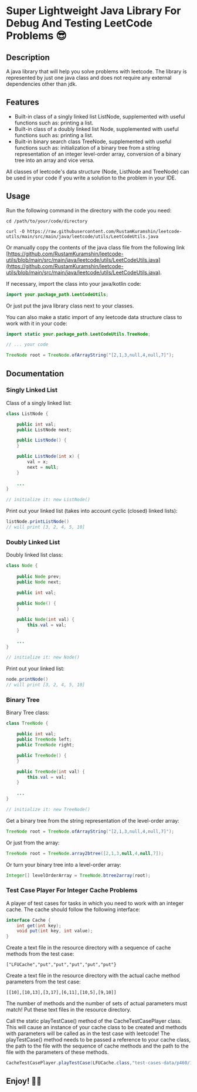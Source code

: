 # Super Lightweight Java Library For Debug And Testing LeetCode Problems :sunglasses:

## Description
A java library that will help you solve problems with leetcode. The library is represented by just one java class and does not require any external dependencies other than jdk.

## Features
* Built-in class of a singly linked list ListNode, supplemented with useful functions such as: printing a list.
* Built-in class of a doubly linked list Node, supplemented with useful functions such as: printing a list.
* Built-in binary search class TreeNode, supplemented with useful functions such as: initialization of a binary tree from a string representation of an integer level-order array, conversion of a binary tree into an array and vice versa.

All classes of leetcode's data structure (Node, ListNode and TreeNode) can be used in your code if you write a solution to the problem in your IDE.

## Usage
Run the following command in the directory with the code you need:
```shell
cd /path/to/your/code/directory

curl -O https://raw.githubusercontent.com/RustamKuramshin/leetcode-utils/main/src/main/java/leetcode/utils/LeetCodeUtils.java
```

Or manually copy the contents of the java class file from the following link [https://github.com/RustamKuramshin/leetcode-utils/blob/main/src/main/java/leetcode/utils/LeetCodeUtils.java](https://github.com/RustamKuramshin/leetcode-utils/blob/main/src/main/java/leetcode/utils/LeetCodeUtils.java).


If necessary, import the class into your java/kotlin code:
```java
import your.package_path.LeetCodeUtils;
```
Or just put the java library class next to your classes.

You can also make a static import of any leetcode data structure class to work with it in your code:
```java
import static your.package_path.LeetCodeUtils.TreeNode;

// ... your code

TreeNode root = TreeNode.ofArrayString("[2,1,3,null,4,null,7]");
```

## Documentation

### Singly Linked List

Class of a singly linked list:
```java
class ListNode {

    public int val;
    public ListNode next;

    public ListNode() {
    }

    public ListNode(int x) {
        val = x;
        next = null;
    }
    
    ...
}

// initialize it: new ListNode()
```
Print out your linked list (takes into account cyclic (closed) linked lists):
```java
listNode.printListNode()
// will print [3, 2, 4, 5, 10]
```

### Doubly Linked List

Doubly linked list class:
```java
class Node { 
    
    public Node prev;
    public Node next;

    public int val;
    
    public Node() {
    }

    public Node(int val) {
        this.val = val;
    }
    
    ...
}

// initialize it: new Node()
```
Print out your linked list:
```java
node.printNode()
// will print [3, 2, 4, 5, 10]
```

### Binary Tree

Binary Tree class:
```java
class TreeNode {

    public int val;
    public TreeNode left;
    public TreeNode right;

    public TreeNode() {
    }

    public TreeNode(int val) {
        this.val = val;
    }
    
    ...
}

// initialize it: new TreeNode()
```
Get a binary tree from the string representation of the level-order array:
```java
TreeNode root = TreeNode.ofArrayString("[2,1,3,null,4,null,7]");
```
Or just from the array:
```java
TreeNode root = TreeNode.array2btree([2,1,3,null,4,null,7]);
```
Or turn your binary tree into a level-order array:
```java
Integer[] levelOrderArray = TreeNode.btree2array(root);
```

### Test Case Player For Integer Cache Problems
A player of test cases for tasks in which you need to work with an integer cache.
The cache should follow the following interface:
```java
interface Cache {
    int get(int key);
    void put(int key, int value);
}
```
Create a text file in the resource directory with a sequence of cache methods from the test case:
```text
["LFUCache","put","put","put","put","put"}
```
Create a text file in the resource directory with the actual cache method parameters from the test case:
```text
[[10],[10,13],[3,17],[6,11],[10,5],[9,10]]
```
The number of methods and the number of sets of actual parameters must match!
Put these text files in the resource directory.


Call the static playTestCase() method of the CacheTestCasePlayer class. This will cause an instance of your cache class to be created and methods with parameters will be called as in the test case with leetcode!
The playTestCase() method needs to be passed a reference to your cache class, the path to the file with the sequence of cache methods and the path to the file with the parameters of these methods.
```java
CacheTestCasePlayer.playTestCase(LFUCache.class,"test-cases-data/p460/17/methods.txt", "test-cases-data/p460/17/data.txt");
```

## Enjoy! :man_technologist: